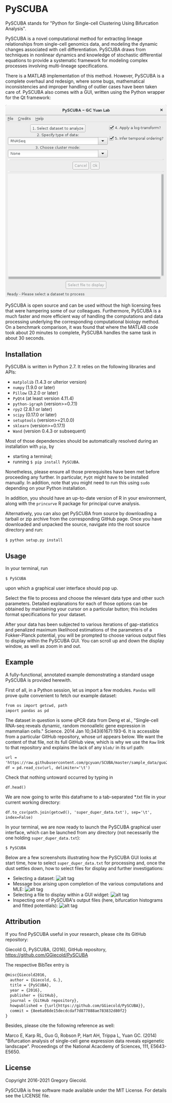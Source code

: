 # PySCUBA

PySCUBA stands for "Python for Single-cell Clustering Using Bifurcation Analysis". 

PySCUBA is a novel computational method for extracting lineage relationships from single-cell genomics data, and modeling the dynamic changes associated with cell differentiation. 
PySCUBA draws from techniques in nonlinear dynamics and knowledge of stochastic differential equations to provide a systematic framework for modeling complex processes involving multi-lineage specifications.

There is a MATLAB implementation of this method. However, PySCUBA is a complete overhaul and redesign, where some bugs, mathematical inconsistencies and improper handling of outlier cases have been taken care of. PySCUBA also comes with a GUI, written using the Python wrapper for the Qt framework:

![alt tag](https://raw.githubusercontent.com/GGiecold/PySCUBA/master/img/PySCUBA_screenshot_starting.png)

PySCUBA is open source and can be used without the high licensing fees that were hampering some of our colleagues.
Furthermore, PySCUBA is a much faster and more efficient way of handling the computations and data processing underlying the corresponding computational biology method. On a benchmark comparison, it was found that where the MATLAB code took about 20 minutes to complete, PySCUBA handles the same task in about 30 seconds.

Installation
------------

PySCUBA is written in Python 2.7. It relies on the following libraries and APIs:
* ```matplolib``` (1.4.3 or ulterior version)
* ```numpy``` (1.9.0 or later)
* ```Pillow``` (3.2.0 or later)
* ```PyQt4``` (at least version 4.11.4)
* ```python-igraph``` (version>=0.7.1)
* ```rpy2``` (2.8.1 or later)
* ```scipy``` (0.17.0 or later)
* ```setuptools``` (version>=21.0.0)
* ```sklearn``` (version>=0.17.1)
* ```Wand``` (version 0.4.3 or subsequent)

Most of those dependencies should be automatically resolved during an installation with ```pip```, by
* starting a terminal;
* running ```$ pip install PySCUBA```.

Nonetheless, please ensure all those prerequisites have been met before proceeding any further. In particular, ```PyQt``` might have to be installed manually. In addition, note that you might need to run this using ```sudo``` depending on your Python installation.

In addition, you should have an up-to-date version of R in your environment, along with the ```princurve``` R package for principal curve analysis.

Alternatively, you can also get PySCUBA from source by downloading a tarball or zip archive from the corresponding GitHub page. Once you have downloaded and unpacked the source, navigate into the root source directory and run:

```$ python setup.py install```

Usage
-----

In your terminal, run

```$ PySCUBA```

upon which a graphical user interface should pop up. 

Select the file to process and choose the relevant data type and other such parameters. Detailed explanations for each of those options can be obtained by maintaining your cursor on a particular button; this includes format specifications for your dataset. 

After your data has been subjected to various iterations of gap-statistics and penalized maximum likelihood estimations of the parameters of a Fokker-Planck potential, you will be prompted to choose various output files to display within the PySCUBA GUI. You can scroll up and down the display window, as well as zoom in and out.

Example
-------

A fully-functional, annotated example demonstrating a standard usage PySCUBA is provided herewith.

First of all, in a Python session, let us import a few modules. ```Pandas``` will prove quite convenient to fetch our example dataset:

```
from os import getcwd, path
import pandas as pd
```

The dataset in question is some qPCR data from Deng et al., "Single-cell RNA-seq reveals dynamic, random monoallelic gene expression in mammalian cells." Science. 2014 Jan 10;343(6167):193-6. It is accessible from a particular GitHub repository, whose url appears below. We want the content of that file, not its full GitHub view, which is why we use the ```Raw``` link to that repository and explains the lack of any ```blob/``` in its url path:

```
url = 'https://raw.githubusercontent.com/gcyuan/SCUBA/master/sample_data/guo2010/guo2010Data.txt'
df = pd.read_csv(url, delimiter='\t')
```

Check that nothing untoward occurred by typing in

```
df.head()
```

We are now going to write this dataframe to a tab-separated *.txt file in your current working directory:

```
df.to_csv(path.join(getcwd(), 'super_duper_data.txt'), sep='\t', index=False)
```

In your terminal, we are now ready to launch the PySCUBA graphical user interface, which can be launched from any directory (not necessarily the one holding ```super_duper_data.txt```): 

```
$ PySCUBA
```

Below are a few screenshots illustrating how the PySCUBA GUI looks at start time, how to select ```super_duper_data.txt``` for processing and, once the dust settles down, how to select files for display and further investigations:
* Selecting a dataset: ![alt tag](https://raw.githubusercontent.com/GGiecold/PySCUBA/master/img/PySCUBA_screenshot_select_data.png)
* Message box arising upon completion of the various computations and MLE: ![alt tag](https://raw.githubusercontent.com/GGiecold/PySCUBA/master/img/PySCUBA_screenshot_mission_accomplished.png)
* Selecting a file to display within a GUI widget: ![alt tag](https://raw.githubusercontent.com/GGiecold/PySCUBA/master/img/PySCUBA_screenshot_select_display.png)
* Inspecting one of PySCUBA's output files (here, bifurcation histograms and fitted potentials): ![alt tag](https://raw.githubusercontent.com/GGiecold/PySCUBA/master/img/PySCUBA_screenshot_display.png)

Attribution
-----------

If you find PySCUBA useful in your research, please cite its GitHub repository:

Giecold G, PySCUBA, (2016), GitHub repository, https://github.com/GGiecold/PySCUBA

The respective BibTex entry is

```
@misc{Giecold2016,
  author = {Giecold, G.},
  title = {PySCUBA},
  year = {2016},
  publisher = {GitHub},
  journal = {GitHub repository},
  howpublished = {\url{https://github.com/GGiecold/PySCUBA}},
  commit = {8ee6a08de15decdcdaf7d877888ae783832d80f2}
}
```

Besides, please cite the following reference as well:

Marco E, Karp RL, Guo G, Robson P, Hart AH, Trippa L, Yuan GC. (2014) "Bifurcation analysis of single-cell gene expression data reveals epigenetic landscape". Proceedings of the National Acacdemy of Sciences, 111, E5643-E5650.

License
-------

Copyright 2016-2021 Gregory Giecold.

PySCUBA is free software made available under the MIT License. For details see the LICENSE file.

